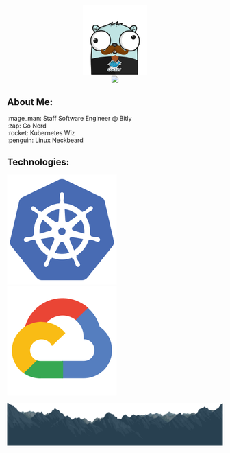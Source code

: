 <div align="center">
<img src="./images/gopher_me.png" width="150"/><br>
<div>
<a href="https://www.linkedin.com/in/joshuaharshman">
<img src="https://img.shields.io/static/v1?label=&message=LinkedIn&color=blue&style=for-the-badge"/>
</a>
</div>
</div>

<div class="header">
<h2>
About Me:
</h2>
</div>

<div>
:mage_man: Staff Software Engineer @ Bitly<br>
:zap: Go Nerd<br>
:rocket: Kubernetes Wiz<br>
:penguin: Linux Neckbeard<br>
</div>

<div class="header">
<h2>
Technologies:
</h2>
</div>

<div>
<img src="https://raw.githubusercontent.com/devicons/devicon/master/icons/kubernetes/kubernetes-plain.svg"/>
<img src="https://raw.githubusercontent.com/devicons/devicon/master/icons/googlecloud/googlecloud-original.svg"/>
</div>

![mountains](./images/mountain_range.png)

